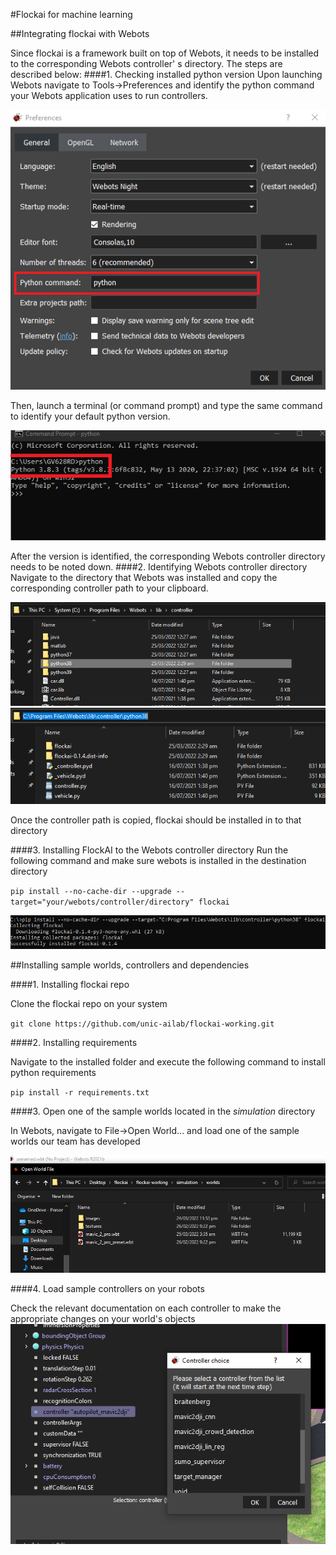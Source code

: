 #Flockai for machine learning

##Integrating flockai with Webots

Since flockai is a framework built on top of Webots, it needs to be installed to the corresponding Webots controller' s directory.
The steps are described below:
####1. Checking installed python version
Upon launching Webots navigate to Tools->Preferences and identify the python command your Webots application uses to run controllers.

![webots python command](webots-python-command.png "Webots Python Command")

Then, launch a terminal (or command prompt) and type the same command to identify your default python version.

![system python command](system-python-command.png "System Python Command")

After the version is identified, the corresponding Webots controller directory needs to be noted down.
####2. Identifying Webots controller directory
Navigate to the directory that Webots was installed and copy the corresponding controller path to your clipboard.

![webots controller directory](webots-controller-directory.PNG "Webots Controller Directory")
![copy path](copy-path.png "Copy Path")

Once the controller path is copied, flockai should be installed in to that directory

####3. Installing FlockAI to the Webots controller directory
Run the following command and make sure webots is installed in the destination directory

`pip install --no-cache-dir --upgrade --target="your/webots/controller/directory" flockai`

![install flockai](install-flockai.PNG "Installing flockai")

##Installing sample worlds, controllers and dependencies

####1. Installing flockai repo

Clone the flockai repo on your system

`git clone https://github.com/unic-ailab/flockai-working.git`

####2. Installing requirements

Navigate to the installed folder  and execute the following command to install python requirements

`pip install -r requirements.txt`

####3. Open one of the sample worlds located in the _simulation_ directory

In Webots, navigate to File->Open World... and load one of the sample worlds our team has developed

![open world file](world-files.png "Open sample world file")

####4. Load sample controllers on your robots

Check the relevant documentation on each controller to make the appropriate changes on your world's objects
![sample controllers](sample-controllers.PNG "Sample controllers")
